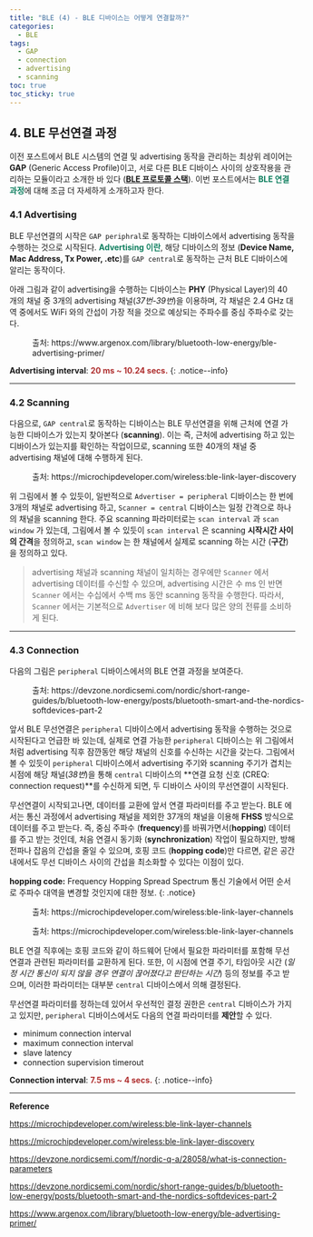 ```yaml
---
title: "BLE (4) - BLE 디바이스는 어떻게 연결할까?"
categories:
  - BLE
tags:
  - GAP
  - connection
  - advertising
  - scanning
toc: true
toc_sticky: true
---
```


## 4. BLE 무선연결 과정

이전 포스트에서 BLE 시스템의 연결 및 advertising 동작을 관리하는 최상위 레이어는 **GAP** (Generic Access Profile)이고, 서로 다른 BLE 디바이스 사이의 상호작용을 관리하는 모듈이라고 소개한 바 있다 (**[BLE 프로토콜 스택](https://enidanny.github.io/ble/ble-protocol-stack/#25-generic-access-profile-gap)**). 이번 포스트에서는 <span style="color:#0F7F5F"><b>BLE 연결 과정</b></span>에 대해 조금 더 자세하게 소개하고자 한다.

### 4.1 Advertising

BLE 무선연결의 시작은 `GAP periphral`로 동작하는 디바이스에서 advertising 동작을 수행하는 것으로 시작된다. <span style="color:#0F7F5F"><b>Advertising 이란</b></span>, 해당 디바이스의 정보 (**Device Name, Mac Address, Tx Power, .etc**)를 `GAP central`로 동작하는 근처 BLE 디바이스에 알리는 동작이다.

아래 그림과 같이 advertising을 수행하는 디바이스는 **PHY** (Physical Layer)의 40 개의 채널 중 3개의 advertising 채널(*37번-39번*)을 이용하며, 각 채널은 2.4 GHz 대역 중에서도 WiFi 와의 간섭이 가장 적을 것으로 예상되는 주파수를 중심 주파수로 갖는다.

<figure style="width: 100%">
  <img src="{{ site.url }}{{ site.baseurl }}/assets/images/ble-conn-fig-1.png" alt="">
  <figcaption>출처: https://www.argenox.com/library/bluetooth-low-energy/ble-advertising-primer/</figcaption>
</figure>

**Advertising interval**: <span style="color:#AF2F2F"><b>20 ms ~ 10.24 secs.</b></span>
{: .notice--info}

---

### 4.2 Scanning

다음으로, `GAP central`로 동작하는 디바이스는 BLE 무선연결을 위해 근처에 연결 가능한 디바이스가 있는지 찾아본다 (**scanning**). 이는 즉, 근처에 advertising 하고 있는 디바이스가 있는지를 확인하는 작업이므로, scanning 또한 40개의 채널 중 advertising 채널에 대해 수행하게 된다.

<figure style="width: 100%">
  <img src="{{ site.url }}{{ site.baseurl }}/assets/images/ble-conn-fig-2.png" alt="">
  <figcaption>출처: https://microchipdeveloper.com/wireless:ble-link-layer-discovery</figcaption>
</figure>

위 그림에서 볼 수 있듯이, 일반적으로 `Advertiser = peripheral` 디바이스는 한 번에 3개의 채널로 advertising 하고,  `Scanner = central` 디바이스는 일정 간격으로 하나의 채널을 scanning 한다. 주요 scanning 파라미터로는 `scan interval` 과 `scan window` 가 있는데, 그림에서 볼 수 있듯이 `scan interval` 은 scanning **시작시간 사이의 간격**을 정의하고, `scan window` 는 한 채널에서 실제로 scanning 하는 시간 (**구간**)을 정의하고 있다.
>advertising 채널과 scanning 채널이 일치하는 경우에만 `Scanner` 에서 advertising 데이터를 수신할 수 있으며, advertising 시간은 수 ms 인 반면 `Scanner` 에서는 수십에서 수백 ms 동안 scanning 동작을 수행한다. 따라서, `Scanner` 에서는 기본적으로 `Advertiser` 에 비해 보다 많은 양의 전류를 소비하게 된다.

---

### 4.3 Connection

다음의 그림은 `peripheral` 디바이스에서의 BLE 연결 과정을 보여준다.

<figure style="width: 100%">
  <img src="{{ site.url }}{{ site.baseurl }}/assets/images/ble-conn-fig-3.png" alt="">
  <figcaption>출처: https://devzone.nordicsemi.com/nordic/short-range-guides/b/bluetooth-low-energy/posts/bluetooth-smart-and-the-nordics-softdevices-part-2</figcaption>
</figure>

앞서 BLE 무선연결은 `peripheral` 디바이스에서 advertising 동작을 수행하는 것으로 시작된다고 언급한 바 있는데, 실제로 연결 가능한 `peripheral` 디바이스는 위 그림에서처럼 advertising 직후 잠깐동안 해당 채널의 신호를 수신하는 시간을 갖는다. 그림에서 볼 수 있듯이 `peripheral` 디바이스에서 advertising 주기와 scanning 주기가 겹치는 시점에 해당 채널(*38번*)을 통해 `central` 디바이스의 **연결 요청 신호 (CREQ: connection request)**를 수신하게 되면, 두 디바이스 사이의 무선연결이 시작된다.

무선연결이 시작되고나면, 데이터를 교환에 앞서 연결 파라미터를 주고 받는다. BLE 에서는 통신 과정에서 advertising 채널을 제외한 37개의 채널을 이용해 **FHSS** 방식으로 데이터를 주고 받는다. 즉, 중심 주파수 (**frequency**)를 바꿔가면서(**hopping**) 데이터를 주고 받는 것인데, 처음 연결시 동기화 (**synchronization**) 작업이 필요하지만, 방해 전파나 잡음의 간섭을 줄일 수 있으며, 호핑 코드 (**hopping code**)만 다르면, 같은 공간 내에서도 무선 디바이스 사이의 간섭을 최소화할 수 있다는 이점이 있다.

**hopping code:** Frequency Hopping Spread Spectrum 통신 기술에서 어떤 순서로 주파수 대역을 변경할 것인지에 대한 정보.
{: .notice}

<figure style="width: 100%">
  <img src="{{ site.url }}{{ site.baseurl }}/assets/images/ble-conn-fig-4.png" alt="">
  <figcaption>출처: https://microchipdeveloper.com/wireless:ble-link-layer-channels</figcaption>
</figure>

<figure style="width: 100%">
  <img src="{{ site.url }}{{ site.baseurl }}/assets/images/ble-conn-fig-5.png" alt="">
  <figcaption>출처: https://microchipdeveloper.com/wireless:ble-link-layer-channels</figcaption>
</figure>

BLE 연결 직후에는 호핑 코드와 같이 하드웨어 단에서 필요한 파라미터를 포함해 무선연결과 관련된 파라미터를 교환하게 된다. 또한, 이 시점에 연결 주기, 타임아웃 시간 (*일정 시간 통신이 되지 않을 경우 연결이 끊어졌다고 판단하는 시간*) 등의 정보를 주고 받으며, 이러한 파라미터는 대부분 `central` 디바이스에서 의해 결정된다.

무선연결 파라미터를 정하는데 있어서 우선적인 결정 권한은 `central` 디바이스가 가지고 있지만,  `peripheral` 디바이스에서도 다음의 연결 파라미터를 **제안**할 수 있다.

* minimum connection interval
* maximum connection interval
* slave latency
* connection supervision timerout

**Connection interval**: <span style="color:#AF2F2F"><b>7.5 ms ~ 4 secs.</b></span>
{: .notice--info}

---

**Reference**

https://microchipdeveloper.com/wireless:ble-link-layer-channels

https://microchipdeveloper.com/wireless:ble-link-layer-discovery

https://devzone.nordicsemi.com/f/nordic-q-a/28058/what-is-connection-parameters

https://devzone.nordicsemi.com/nordic/short-range-guides/b/bluetooth-low-energy/posts/bluetooth-smart-and-the-nordics-softdevices-part-2

https://www.argenox.com/library/bluetooth-low-energy/ble-advertising-primer/
